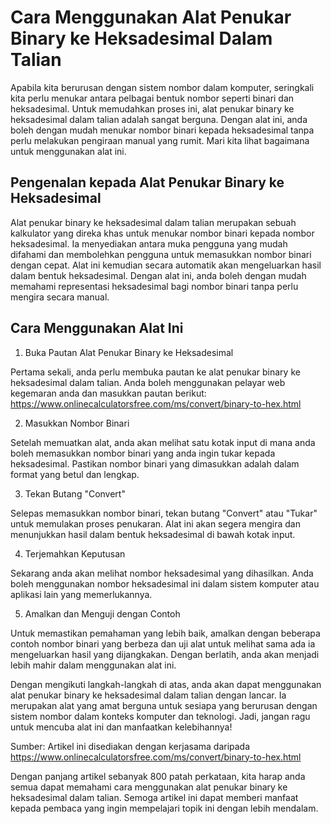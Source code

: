 Cara Menggunakan Alat Penukar Binary ke Heksadesimal Dalam Talian
=================================================================

Apabila kita berurusan dengan sistem nombor dalam komputer, seringkali kita perlu menukar antara pelbagai bentuk nombor seperti binari dan heksadesimal. Untuk memudahkan proses ini, alat penukar binary ke heksadesimal dalam talian adalah sangat berguna. Dengan alat ini, anda boleh dengan mudah menukar nombor binari kepada heksadesimal tanpa perlu melakukan pengiraan manual yang rumit. Mari kita lihat bagaimana untuk menggunakan alat ini.

Pengenalan kepada Alat Penukar Binary ke Heksadesimal
-----------------------------------------------------

Alat penukar binary ke heksadesimal dalam talian merupakan sebuah kalkulator yang direka khas untuk menukar nombor binari kepada nombor heksadesimal. Ia menyediakan antara muka pengguna yang mudah difahami dan membolehkan pengguna untuk memasukkan nombor binari dengan cepat. Alat ini kemudian secara automatik akan mengeluarkan hasil dalam bentuk heksadesimal. Dengan alat ini, anda boleh dengan mudah memahami representasi heksadesimal bagi nombor binari tanpa perlu mengira secara manual.

Cara Menggunakan Alat Ini
-------------------------

1. Buka Pautan Alat Penukar Binary ke Heksadesimal

Pertama sekali, anda perlu membuka pautan ke alat penukar binary ke heksadesimal dalam talian. Anda boleh menggunakan pelayar web kegemaran anda dan masukkan pautan berikut: <https://www.onlinecalculatorsfree.com/ms/convert/binary-to-hex.html>

2. Masukkan Nombor Binari

Setelah memuatkan alat, anda akan melihat satu kotak input di mana anda boleh memasukkan nombor binari yang anda ingin tukar kepada heksadesimal. Pastikan nombor binari yang dimasukkan adalah dalam format yang betul dan lengkap.

3. Tekan Butang "Convert"

Selepas memasukkan nombor binari, tekan butang "Convert" atau "Tukar" untuk memulakan proses penukaran. Alat ini akan segera mengira dan menunjukkan hasil dalam bentuk heksadesimal di bawah kotak input.

4. Terjemahkan Keputusan

Sekarang anda akan melihat nombor heksadesimal yang dihasilkan. Anda boleh menggunakan nombor heksadesimal ini dalam sistem komputer atau aplikasi lain yang memerlukannya.

5. Amalkan dan Menguji dengan Contoh

Untuk memastikan pemahaman yang lebih baik, amalkan dengan beberapa contoh nombor binari yang berbeza dan uji alat untuk melihat sama ada ia mengeluarkan hasil yang dijangkakan. Dengan berlatih, anda akan menjadi lebih mahir dalam menggunakan alat ini.

Dengan mengikuti langkah-langkah di atas, anda akan dapat menggunakan alat penukar binary ke heksadesimal dalam talian dengan lancar. Ia merupakan alat yang amat berguna untuk sesiapa yang berurusan dengan sistem nombor dalam konteks komputer dan teknologi. Jadi, jangan ragu untuk mencuba alat ini dan manfaatkan kelebihannya!

Sumber: Artikel ini disediakan dengan kerjasama daripada <https://www.onlinecalculatorsfree.com/ms/convert/binary-to-hex.html>

Dengan panjang artikel sebanyak 800 patah perkataan, kita harap anda semua dapat memahami cara menggunakan alat penukar binary ke heksadesimal dalam talian. Semoga artikel ini dapat memberi manfaat kepada pembaca yang ingin mempelajari topik ini dengan lebih mendalam.